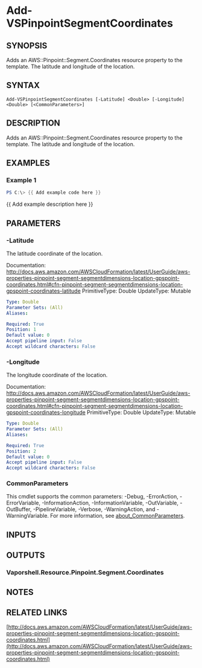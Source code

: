 # Add-VSPinpointSegmentCoordinates

## SYNOPSIS
Adds an AWS::Pinpoint::Segment.Coordinates resource property to the template.
The latitude and longitude of the location.

## SYNTAX

```
Add-VSPinpointSegmentCoordinates [-Latitude] <Double> [-Longitude] <Double> [<CommonParameters>]
```

## DESCRIPTION
Adds an AWS::Pinpoint::Segment.Coordinates resource property to the template.
The latitude and longitude of the location.

## EXAMPLES

### Example 1
```powershell
PS C:\> {{ Add example code here }}
```

{{ Add example description here }}

## PARAMETERS

### -Latitude
The latitude coordinate of the location.

Documentation: http://docs.aws.amazon.com/AWSCloudFormation/latest/UserGuide/aws-properties-pinpoint-segment-segmentdimensions-location-gpspoint-coordinates.html#cfn-pinpoint-segment-segmentdimensions-location-gpspoint-coordinates-latitude
PrimitiveType: Double
UpdateType: Mutable

```yaml
Type: Double
Parameter Sets: (All)
Aliases:

Required: True
Position: 1
Default value: 0
Accept pipeline input: False
Accept wildcard characters: False
```

### -Longitude
The longitude coordinate of the location.

Documentation: http://docs.aws.amazon.com/AWSCloudFormation/latest/UserGuide/aws-properties-pinpoint-segment-segmentdimensions-location-gpspoint-coordinates.html#cfn-pinpoint-segment-segmentdimensions-location-gpspoint-coordinates-longitude
PrimitiveType: Double
UpdateType: Mutable

```yaml
Type: Double
Parameter Sets: (All)
Aliases:

Required: True
Position: 2
Default value: 0
Accept pipeline input: False
Accept wildcard characters: False
```

### CommonParameters
This cmdlet supports the common parameters: -Debug, -ErrorAction, -ErrorVariable, -InformationAction, -InformationVariable, -OutVariable, -OutBuffer, -PipelineVariable, -Verbose, -WarningAction, and -WarningVariable. For more information, see [about_CommonParameters](http://go.microsoft.com/fwlink/?LinkID=113216).

## INPUTS

## OUTPUTS

### Vaporshell.Resource.Pinpoint.Segment.Coordinates
## NOTES

## RELATED LINKS

[http://docs.aws.amazon.com/AWSCloudFormation/latest/UserGuide/aws-properties-pinpoint-segment-segmentdimensions-location-gpspoint-coordinates.html](http://docs.aws.amazon.com/AWSCloudFormation/latest/UserGuide/aws-properties-pinpoint-segment-segmentdimensions-location-gpspoint-coordinates.html)

